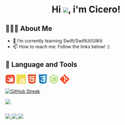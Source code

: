 



<h1 align="center">Hi <img src="https://raw.githubusercontent.com/MartinHeinz/MartinHeinz/master/wave.gif" width="30px">, i'm Cicero! </h1>


## 🙋🏾‍♂️ About Me
- 🌱 I’m currently learning Swift/SwiftUI/UIKit
- 📫 How to reach me: Follow the links below! :)


  
## 🚀 Language and Tools
 <!-- <div style="display: inline_block"><br> -->
 <p align="left">
   <img align="center" height="30" wight="40" src="https://raw.githubusercontent.com/devicons/devicon/master/icons/swift/swift-original.svg">
   <img align="center" height="30" wight="40" src="https://raw.githubusercontent.com/devicons/devicon/master/icons/javascript/javascript-plain.svg">
   <img align="center" height="30" wight="40" src="https://raw.githubusercontent.com/devicons/devicon/master/icons/html5/html5-original.svg">
   <img align="center" height="30" wight="40" src="https://raw.githubusercontent.com/devicons/devicon/master/icons/css3/css3-original.svg">
   <img align="center" height="30" wight="40" src="https://raw.githubusercontent.com/devicons/devicon/master/icons/nodejs/nodejs-original.svg">
   <img align="center" height="30" wight="40" src="https://raw.githubusercontent.com/devicons/devicon/master/icons/git/git-original.svg">
 </p>

[![GitHub Streak](https://streak-stats.demolab.com?user=ciceronascimento&theme=material&date_format=M%20j%5B%2C%20Y%5D)](https://git.io/streak-stats)


  <img align="center" src="https://github-readme-stats.vercel.app/api/top-langs/?username=ciceronascimento&layout=compact&hide=java,html,tex&title_color=ffffff&text_color=c9cacc&icon_color=2bbc8a&bg_color=263238&langs_count=3" />

##
  
  <div> 
        <a href="https://www.linkedin.com/in/ciceronascimento/" target="blank"><img src="https://img.shields.io/badge/LinkedIn-0077B5?style=for-the-badge&logo=linkedin&logoColor=white">
        <a href="mailto:antoniociceero@gmail.com" target="blank"><img src="https://img.shields.io/badge/Gmail-D14836?style=for-the-badge&logo=gmail&logoColor=white"> 
        <a href="https://www.instagram.com/antoniocicero/" target="blank"><img src="https://img.shields.io/badge/Instagram-E4405F?style=for-the-badge&logo=instagram&logoColor=white">  
  </div>
  
